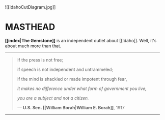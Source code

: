 ![[IdahoCutDiagram.jpg]]

# MASTHEAD

**[[index|The Gemstone]]** is an independent outlet about [[Idaho]]. Well, it's about much more than that.

---

>If the press is not free; 
>
>if speech is not independent and untrammeled; 
>
>if the mind is shackled or made impotent through fear, 
>
>*it makes no difference under what form of government you live,* 
>
>*you are a subject and not a citizen.*
>
>— **U.S. Sen. [[William Borah|William E. Borah]]**, 1917

--- 
